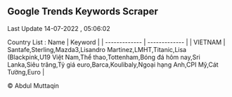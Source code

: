 

## Google Trends Keywords Scraper 
 
Last Update 14-07-2022 , 05:06:02

Country List :
 Name  | Keyword |
| ------------- | ------------- |
| VIETNAM | Santafe,Sterling,Mazda3,Lisandro Martinez,LMHT,Titanic,Lisa (Blackpink,U19 Việt Nam,Thể thao,Tottenham,Bóng đá hôm nay,Sri Lanka,Siêu trăng,Tỷ giá euro,Barca,Koulibaly,Ngoại hạng Anh,CPI Mỹ,Cát Tường,Euro |



© Abdul Muttaqin 
